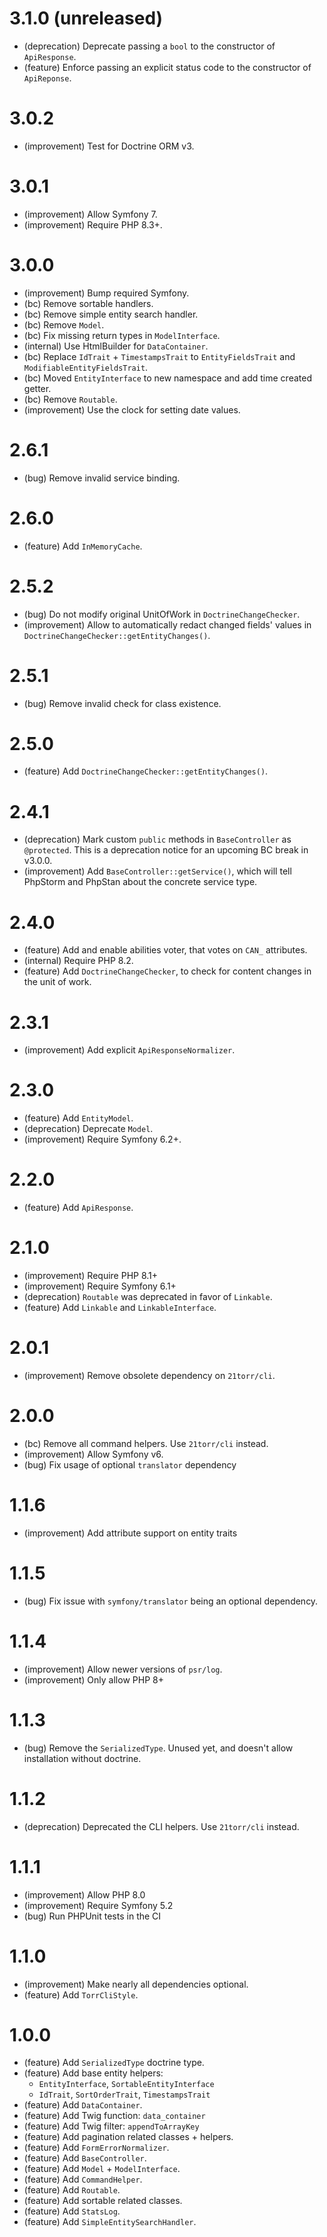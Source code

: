 3.1.0 (unreleased)
=====

* (deprecation) Deprecate passing a `bool` to the constructor of `ApiResponse`.
* (feature) Enforce passing an explicit status code to the constructor of `ApiReponse`.

3.0.2
=====

* (improvement) Test for Doctrine ORM v3.


3.0.1
=====

* (improvement) Allow Symfony 7.
* (improvement) Require PHP 8.3+.


3.0.0
=====

* (improvement) Bump required Symfony.
* (bc) Remove sortable handlers.
* (bc) Remove simple entity search handler.
* (bc) Remove `Model`.
* (bc) Fix missing return types in `ModelInterface`.
* (internal) Use HtmlBuilder for `DataContainer`.
* (bc) Replace `IdTrait` + `TimestampsTrait` to `EntityFieldsTrait` and `ModifiableEntityFieldsTrait`.
* (bc) Moved `EntityInterface` to new namespace and add time created getter.
* (bc) Remove `Routable`.
* (improvement) Use the clock for setting date values.


2.6.1
=====

* (bug) Remove invalid service binding.


2.6.0
=====

* (feature) Add `InMemoryCache`.


2.5.2
=====

* (bug) Do not modify original UnitOfWork in `DoctrineChangeChecker`.
* (improvement) Allow to automatically redact changed fields' values in `DoctrineChangeChecker::getEntityChanges()`.


2.5.1
=====

* (bug) Remove invalid check for class existence.


2.5.0
=====

* (feature) Add `DoctrineChangeChecker::getEntityChanges()`.


2.4.1
=====

* (deprecation) Mark custom `public` methods in `BaseController` as `@protected`. This is a deprecation notice for an upcoming BC break in v3.0.0.
* (improvement) Add `BaseController::getService()`, which will tell PhpStorm and PhpStan about the concrete service type.


2.4.0
=====

* (feature) Add and enable abilities voter, that votes on `CAN_` attributes.
* (internal) Require PHP 8.2.
* (feature) Add `DoctrineChangeChecker`, to check for content changes in the unit of work.


2.3.1
=====

* (improvement) Add explicit `ApiResponseNormalizer`.


2.3.0
=====

* (feature) Add `EntityModel`.
* (deprecation) Deprecate `Model`.
* (improvement) Require Symfony 6.2+.


2.2.0
=====

* (feature) Add `ApiResponse`.


2.1.0
=====

* (improvement) Require PHP 8.1+
* (improvement) Require Symfony 6.1+
* (deprecation) `Routable` was deprecated in favor of `Linkable`.
* (feature) Add `Linkable` and `LinkableInterface`.


2.0.1
=====

*   (improvement) Remove obsolete dependency on `21torr/cli`.


2.0.0
=====

*   (bc) Remove all command helpers. Use `21torr/cli` instead.
*   (improvement) Allow Symfony v6.
*   (bug) Fix usage of optional `translator` dependency


1.1.6
=====

*   (improvement) Add attribute support on entity traits


1.1.5
=====

*   (bug) Fix issue with `symfony/translator` being an optional dependency.


1.1.4
=====

*   (improvement) Allow newer versions of `psr/log`.
*   (improvement) Only allow PHP 8+


1.1.3
=====

*   (bug) Remove the `SerializedType`. Unused yet, and doesn't allow installation without doctrine.


1.1.2
=====

*   (deprecation) Deprecated the CLI helpers. Use `21torr/cli` instead.


1.1.1
=====

*   (improvement) Allow PHP 8.0
*   (improvement) Require Symfony 5.2
*   (bug) Run PHPUnit tests in the CI


1.1.0
=====

*   (improvement) Make nearly all dependencies optional.
*   (feature) Add `TorrCliStyle`.


1.0.0
=====

*   (feature) Add `SerializedType` doctrine type.
*   (feature) Add base entity helpers:
    *    `EntityInterface`, `SortableEntityInterface`
    *   `IdTrait`, `SortOrderTrait`, `TimestampsTrait`
*   (feature) Add `DataContainer`.
*   (feature) Add Twig function: `data_container`
*   (feature) Add Twig filter: `appendToArrayKey`
*   (feature) Add pagination related classes + helpers.
*   (feature) Add `FormErrorNormalizer`.
*   (feature) Add `BaseController`.
*   (feature) Add `Model` + `ModelInterface`.
*   (feature) Add `CommandHelper`.
*   (feature) Add `Routable`.
*   (feature) Add sortable related classes.
*   (feature) Add `StatsLog`.
*   (feature) Add `SimpleEntitySearchHandler`.
